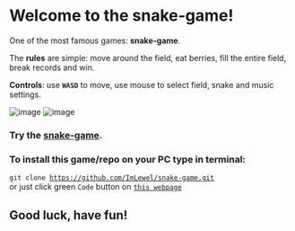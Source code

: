 # Welcome to the snake-game!
One of the most famous games: **snake-game**.

The **rules** are simple: move around the field, eat berries, fill the entire field, break records and win.

**Controls**: use <code>**WASD**</code> to move, use mouse to select field, snake and music settings.

![image](https://user-images.githubusercontent.com/90198240/169157059-7ec733e4-efe6-412c-83f7-97c8d419763c.png)
![image](https://user-images.githubusercontent.com/90198240/169712749-87deb102-1bfc-4f3d-977e-878bc6eb7ebf.png)

### Try the [snake-game](https://imlewel.github.io/snake-game/).
### To install this game/repo on your PC type in terminal:
<code>git clone https://github.com/ImLewel/snake-game.git</code><br>
or just click green <code>Code</code> button on <code>[this webpage](https://github.com/ImLewel/snake-game)</code>
## Good luck, have fun!
